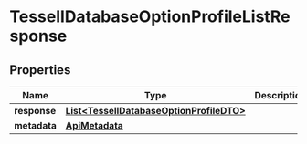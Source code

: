 

# TessellDatabaseOptionProfileListResponse


## Properties

Name | Type | Description | Notes
------------ | ------------- | ------------- | -------------
**response** | [**List&lt;TessellDatabaseOptionProfileDTO&gt;**](TessellDatabaseOptionProfileDTO.md) |  |  [optional]
**metadata** | [**ApiMetadata**](ApiMetadata.md) |  |  [optional]



